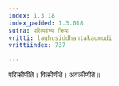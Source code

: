 ```yaml
---
index: 1.3.18
index_padded: 1.3.018
sutra: परिव्यवेभ्यः क्रियः
vritti: laghusiddhantakaumudi
vrittiindex: 737

---
```

परिक्रीणीते। विक्रीणीते। अवक्रीणीते॥